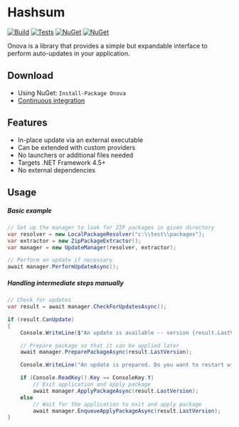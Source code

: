 # Hashsum

[![Build](https://img.shields.io/appveyor/ci/Tyrrrz/Onova/master.svg)](https://ci.appveyor.com/project/Tyrrrz/Onova)
[![Tests](https://img.shields.io/appveyor/tests/Tyrrrz/Onova/master.svg)](https://ci.appveyor.com/project/Tyrrrz/Onova)
[![NuGet](https://img.shields.io/nuget/v/Onova.svg)](https://nuget.org/packages/Onova)
[![NuGet](https://img.shields.io/nuget/dt/Onova.svg)](https://nuget.org/packages/Onova)

Onova is a library that provides a simple but expandable interface to perform auto-updates in your application.

## Download

- Using NuGet: `Install-Package Onova`
- [Continuous integration](https://ci.appveyor.com/project/Tyrrrz/Onova)

## Features

- In-place update via an external executable
- Can be extended with custom providers
- No launchers or additional files needed
- Targets .NET Framework 4.5+
- No external dependencies

## Usage

##### Basic example

```c#
// Set up the manager to look for ZIP packages in given directory
var resolver = new LocalPackageResolver("c:\\test\\packages");
var extractor = new ZipPackageExtractor();
var manager = new UpdateManager(resolver, extractor);

// Perform an update if necessary
await manager.PerformUpdateAsync();
```

##### Handling intermediate steps manually

```c#
// Check for updates
var result = await manager.CheckForUpdatesAsync();

if (result.CanUpdate)
{
    Console.WriteLine($"An update is available -- version {result.LastVersion}");

    // Prepare package so that it can be applied later
    await manager.PreparePackageAsync(result.LastVersion);

    Console.WriteLine("An update is prepared. Do you want to restart with the new version? (y/n)");

    if (Console.ReadKey().Key == ConsoleKey.Y)
        // Exit application and apply package
        await manager.ApplyPackageAsync(result.LastVersion);
    else
        // Wait for the application to exit and apply package
        await manager.EnqueueApplyPackageAsync(result.LastVersion);
}
```